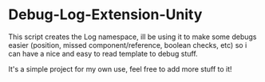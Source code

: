 # Debug-Log-Extension-Unity

This script creates the Log namespace, ill be using it to make some debugs easier (position, missed component/reference, boolean checks, etc) so i can have a nice and easy to read template to debug stuff.

It's a simple project for my own use, feel free to add more stuff to it! 

